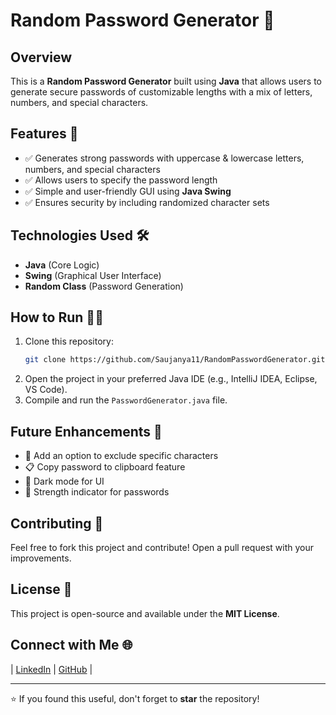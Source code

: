 # Random Password Generator 🔑

## Overview
This is a **Random Password Generator** built using **Java** that allows users to generate secure passwords of customizable lengths with a mix of letters, numbers, and special characters.

## Features 🚀
- ✅ Generates strong passwords with uppercase & lowercase letters, numbers, and special characters
- ✅ Allows users to specify the password length
- ✅ Simple and user-friendly GUI using **Java Swing**
- ✅ Ensures security by including randomized character sets

## Technologies Used 🛠️
- **Java** (Core Logic)
- **Swing** (Graphical User Interface)
- **Random Class** (Password Generation)

## How to Run 🏃‍♂️
1. Clone this repository:
   ```bash
   git clone https://github.com/Saujanya11/RandomPasswordGenerator.git
   ```
2. Open the project in your preferred Java IDE (e.g., IntelliJ IDEA, Eclipse, VS Code).
3. Compile and run the `PasswordGenerator.java` file.


## Future Enhancements 🚧
- 🔄 Add an option to exclude specific characters
- 📋 Copy password to clipboard feature
- 🌙 Dark mode for UI
- 🔐 Strength indicator for passwords

## Contributing 🤝
Feel free to fork this project and contribute! Open a pull request with your improvements.

## License 📜
This project is open-source and available under the **MIT License**.

## Connect with Me 🌐
| [LinkedIn](https://www.linkedin.com/in/saujanya-mishrikotkar-663832259/) | [GitHub](https://github.com/Saujanya11) | 

---

⭐ If you found this useful, don't forget to **star** the repository!
